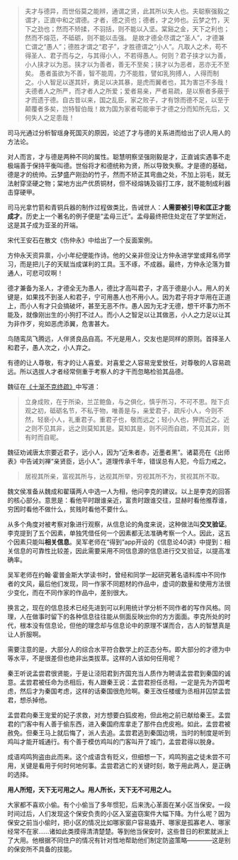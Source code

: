 > 夫才与德异，而世俗莫之能辨，通谓之贤，此其所以失人也。夫聪察强毅之谓才，正直中和之谓德。才者，德之资也；德者，才之帅也。云梦之竹，天下之劲也；然而不矫揉，不羽括，则不能以入坚。棠谿之金，天下之利也；然而不熔范，不砥砺，则不能以击强。
是故才德全尽谓之“圣人”，才德兼亡谓之“愚人”；德胜才谓之“君子”，才胜德谓之“小人”。凡取人之术，苟不得圣人、君子而与之，与其得小人，不若得愚人。何则？君子挟才以为善，小人挟才以为恶。挟才以为善者，善无不至矣；挟才以为恶者，恶亦无不至矣。
愚者虽欲为不善，智不能周，力不能胜，譬如乳狗搏人，人得而制之。小人智足以遂其奸，勇足以决其暴，是虎而翼者也，其为害岂不多哉！夫德者人之所严，而才者人之所爱；爱者易亲，严者易疏，是以察者多蔽于才而遗于德。自古昔以来，国之乱臣，家之败子，才有馀而德不足，以至于颠覆者多矣，岂特智伯哉！故为国为家者苟能审于才德之分而知所先后，又何失人之足患哉！

司马光通过分析智瑶身死国灭的原因，论述了才与德的关系进而给出了识人用人的方法论。

对人而言，才与德是两种不同的属性。聪慧明察坚强刚毅是才，正直诚实遇事不走极端善于保持平衡叫德。世俗将才和德统称为贤，所以导致失察。才是德的基础，德是才的统帅。云梦盛产刚劲的竹子，然而不矫正其弯曲之处，不加上羽毛，就无法射穿坚硬之物；棠地方出产优质铜材，但不经熔铸及锻打工序，就不能制成利器击穿硬甲。

司马光拿竹箭和青铜兵器的制作过程做类比，告诫世人：**人需要被引导和匡正才能成才**。历史上一个著名的例子便是“孟母三迁”。孟母最终把住处定在了学堂附近，这是其子成为亚圣的开端。

宋代王安石在散文《伤仲永》中给出了一个反面案例。

方仲永天资异禀，小小年纪便能作诗。他的父亲非但没让方仲永进学堂或拜名师学习，而是把儿子的天赋当成谋利的工具。玉不琢，不成器。最终，方仲永沦落为普通人，可悲可叹啊！

德才兼备为圣人，才德全无为愚人，德比才高叫君子，才高于德是小人。用人的关键是，如果找不到圣人和君子，宁可用愚人也不用小人。因为君子将才华用在正道上，而小人有才只会搞破坏，甚至无恶不作。愚人因为无才无德，想干坏事力所不能及，就像刚出生的小狗打不过人。而小人之智足以让其做恶，小人之力足以让其为非作歹，宛如恶虎添翼，危害甚大。

鸟随鸾凤飞腾远，人伴贤良品自高。不光是用人，交友也是同样的原则。首择圣人和君子，愚人次之，小人弃之。

有德的让人尊敬，有才的让人喜爱。对喜爱之人容易宠爱放任，对尊敬的人容易疏远。所以选拔人才者经常侧重于考察人的才干而忽略检验其品德。

魏征在[《十渐不克终疏》](https://baike.baidu.com/item/%E5%8D%81%E6%B8%90%E4%B8%8D%E5%85%8B%E7%BB%88%E7%96%8F?fromModule=lemma_search-box)中写道：

> 立身成败，在于所染，兰芷鲍鱼，与之俱化，慎乎所习，不可不思。陛下贞观之初，砥砺名节，不私于物，唯善是与，亲爱君子，疏斥小人，今则不然，轻亵小人，礼重君子。重君子也，敬而远之；轻小人也，狎而近之。近之则不见其非，远之则莫知其是。莫知其是，则不问而自疏，不见其非，则有时而自昵。

魏征劝诫唐太宗要近君子，远小人，因为“近朱者赤，近墨者黑”。诸葛亮在《出师表》中告诫刘禅“亲贤臣，远小人”。道理传承千年，错误总有人犯，今后力戒之。

> 居视其所亲，富视其所与，达视其所举，穷视其所不为，贫视其所不取。

魏文侯准备从魏成和翟璜两人中选一人为相，他问李克的建议。以上是李克的回答的核心部分。意思是：看他平时跟谁亲近，富贵时跟谁交往，显赫时看他推荐谁，穷困时看他不做什么，贫贱时看他不要什么。

从多个角度对被考察对象进行观察，从信息论的角度来说，这种做法叫**交叉验证**。李克提到了五个因素，单独凭借任何一个因素都无法准确考察一个人。因此，这五个因素只能叫**相关信息**。吴军老师在“得到”app开设的《信息论40讲》中提到：相关信息的可靠性比较差，因此需要采用不同信息源的信息进行交叉验证，以提高准确率。

吴军老师在约翰·霍普金斯大学读书时，曾经和同学一起研究著名语料库中不同作者的文风，最后他们发现，同一作家不同题材的作品中，虚词的数量和使用方法很少变化，而在不同作家的作品中，差别很大。

换言之，现在的信息技术已经先进到可以利用统计学分析不同作者的写作风格。同理，人在做事时留下的各种信息往往能从侧面反映出你的方方面面。李克所处的时代，根本没有信息论，但他的理念却与信息论中的原理不谋而合，古人的智慧真是让人折服啊。

需要注意的是，大部分人的综合水平符合数学上的正态分布。即大部分的才德为中等水平，不是很差但也绝非出类拔萃。这样的人该如何任用呢？

秦王听说孟尝君很贤能，于是让泾阳君到齐国充当人质作为聘请孟尝君到秦国的诚意。孟尝君被任命为丞相后，有人跟秦王说：孟尝君担任丞相，一定是先为齐国考虑，然后才为秦国考虑，这样的话秦国很危险啊。秦王改任楼缓为丞相并囚禁孟尝君，想杀掉他。

孟尝君向秦王宠爱的妃子求救，对方想要白狐皮袍，但此袍之前已献给秦王。孟尝君的门客中有人善于偷东西，进入秦国府库拿走了那件白虎皮袍。如此，孟尝君被赦免。但秦王马上就后悔了，派人去追。孟尝君逃到秦国边境，当时的制度是听到鸡叫才能开城通行。有个善于模仿鸡叫的门客叫开了城门，孟尝君得以脱身。

成语鸡鸣狗盗由此而来。这个成语含有贬义，但细想一下，鸡鸣狗盗之徒未尝不可用，关键是看用于何时何地何事。孟尝君逃亡的关键时刻，敢于用此两人，是正确的选择。

**用人所短，天下无可用之人。用人所长，天下无不可用之人。**

大家都不喜欢小偷。有个小偷当了多年惯犯，后来洗心革面在某小区当保安。一段时间过后，人们发现这个保安负责的小区入室盗窃案件大幅下降。为什么呢？因为保安之前当小偷时，把小区的情况比如哪家窗户容易撬开、哪家是孤寡老人、哪家经常不在家……诸如此类摸得清清楚楚。等到他当保安时，这些昔日的积累就派上了大用。他根据不同住户的情况有针对性地帮助他们制定防盗策略————这是别的保安所不具备的技能。


